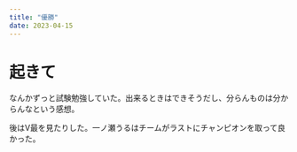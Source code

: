 ```yaml
---
title: "優勝"
date: 2023-04-15
---
```


# 起きて
なんかずっと試験勉強していた。出来るときはできそうだし、分らんものは分からんなという感想。

後はV最を見たりした。一ノ瀬うるはチームがラストにチャンピオンを取って良かった。